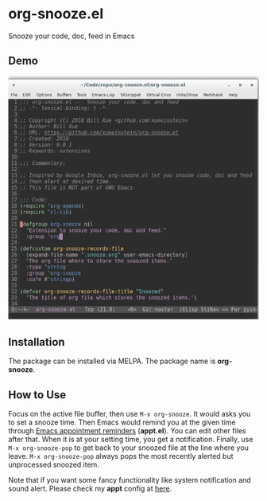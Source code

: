 # org-snooze.el
Snooze your code, doc, feed in Emacs

## Demo

![org-snooze demo](demo.gif)

## Installation

The package can be installed via MELPA. The package name is **org-snooze**.

## How to Use

Focus on the active file buffer, then use `M-x org-snooze`. It would asks you to set a snooze time.
Then Emacs would remind you at the given time through [Emacs appointment reminders](https://www.gnu.org/software/emacs/manual/html_node/org/Weekly_002fdaily-agenda.html#Weekly_002fdaily-agenda) 
(**appt.el**). You can edit other files after that. When it is at your setting time, you get a
notification. Finally, use `M-x org-snooze-pop` to get back to your snoozed file at the line where you leave.
`M-x org-snooze-pop` always pops the most recently alerted but unprocessed snoozed item.

Note that if you want some fancy functionality like system notification and sound alert.
Please check my **appt** config at [here](https://github.com/xueeinstein/emacs.d/blob/98209180873fefc0172e24dd23165ab872faab93/lisp/init-org.el#L419).
